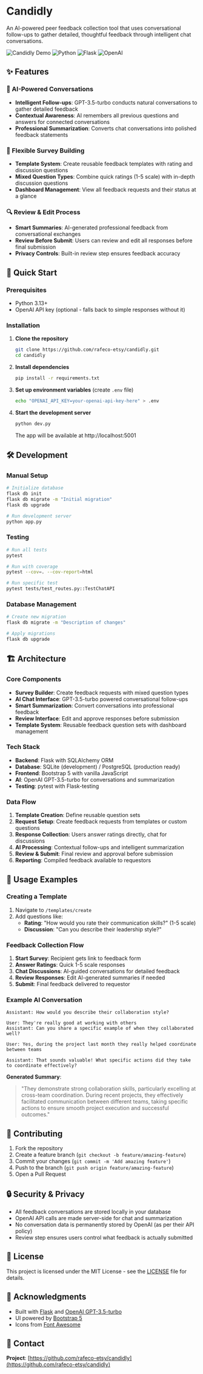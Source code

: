 # Candidly

An AI-powered peer feedback collection tool that uses conversational follow-ups to gather detailed, thoughtful feedback through intelligent chat conversations.

![Candidly Demo](https://img.shields.io/badge/Status-Active-brightgreen) ![Python](https://img.shields.io/badge/Python-3.13-blue) ![Flask](https://img.shields.io/badge/Flask-2.3.3-red) ![OpenAI](https://img.shields.io/badge/OpenAI-GPT--3.5--turbo-orange)

## ✨ Features

### 🤖 AI-Powered Conversations
- **Intelligent Follow-ups**: GPT-3.5-turbo conducts natural conversations to gather detailed feedback
- **Contextual Awareness**: AI remembers all previous questions and answers for connected conversations
- **Professional Summarization**: Converts chat conversations into polished feedback statements

### 📝 Flexible Survey Building
- **Template System**: Create reusable feedback templates with rating and discussion questions
- **Mixed Question Types**: Combine quick ratings (1-5 scale) with in-depth discussion questions
- **Dashboard Management**: View all feedback requests and their status at a glance

### 🔍 Review & Edit Process
- **Smart Summaries**: AI-generated professional feedback from conversational exchanges
- **Review Before Submit**: Users can review and edit all responses before final submission
- **Privacy Controls**: Built-in review step ensures feedback accuracy

## 🚀 Quick Start

### Prerequisites
- Python 3.13+
- OpenAI API key (optional - falls back to simple responses without it)

### Installation

1. **Clone the repository**
   ```bash
   git clone https://github.com/rafeco-etsy/candidly.git
   cd candidly
   ```

2. **Install dependencies**
   ```bash
   pip install -r requirements.txt
   ```

3. **Set up environment variables** (create `.env` file)
   ```bash
   echo "OPENAI_API_KEY=your-openai-api-key-here" > .env
   ```

4. **Start the development server**
   ```bash
   python dev.py
   ```
   
   The app will be available at http://localhost:5001

## 🛠️ Development

### Manual Setup
```bash
# Initialize database
flask db init
flask db migrate -m "Initial migration"
flask db upgrade

# Run development server
python app.py
```

### Testing
```bash
# Run all tests
pytest

# Run with coverage
pytest --cov=. --cov-report=html

# Run specific test
pytest tests/test_routes.py::TestChatAPI
```

### Database Management
```bash
# Create new migration
flask db migrate -m "Description of changes"

# Apply migrations
flask db upgrade
```

## 🏗️ Architecture

### Core Components
- **Survey Builder**: Create feedback requests with mixed question types
- **AI Chat Interface**: GPT-3.5-turbo powered conversational follow-ups
- **Smart Summarization**: Convert conversations into professional feedback
- **Review Interface**: Edit and approve responses before submission
- **Template System**: Reusable feedback question sets with dashboard management

### Tech Stack
- **Backend**: Flask with SQLAlchemy ORM
- **Database**: SQLite (development) / PostgreSQL (production ready)
- **Frontend**: Bootstrap 5 with vanilla JavaScript
- **AI**: OpenAI GPT-3.5-turbo for conversations and summarization
- **Testing**: pytest with Flask-testing

### Data Flow
1. **Template Creation**: Define reusable question sets
2. **Request Setup**: Create feedback requests from templates or custom questions
3. **Response Collection**: Users answer ratings directly, chat for discussions
4. **AI Processing**: Contextual follow-ups and intelligent summarization
5. **Review & Submit**: Final review and approval before submission
6. **Reporting**: Compiled feedback available to requestors

## 📖 Usage Examples

### Creating a Template
1. Navigate to `/templates/create`
2. Add questions like:
   - **Rating**: "How would you rate their communication skills?" (1-5 scale)
   - **Discussion**: "Can you describe their leadership style?"

### Feedback Collection Flow
1. **Start Survey**: Recipient gets link to feedback form
2. **Answer Ratings**: Quick 1-5 scale responses
3. **Chat Discussions**: AI-guided conversations for detailed feedback
4. **Review Responses**: Edit AI-generated summaries if needed
5. **Submit**: Final feedback delivered to requestor

### Example AI Conversation
```
Assistant: How would you describe their collaboration style?

User: They're really good at working with others
Assistant: Can you share a specific example of when they collaborated well?

User: Yes, during the project last month they really helped coordinate between teams

Assistant: That sounds valuable! What specific actions did they take to coordinate effectively?
```

**Generated Summary**: 
> "They demonstrate strong collaboration skills, particularly excelling at cross-team coordination. During recent projects, they effectively facilitated communication between different teams, taking specific actions to ensure smooth project execution and successful outcomes."

## 🤝 Contributing

1. Fork the repository
2. Create a feature branch (`git checkout -b feature/amazing-feature`)
3. Commit your changes (`git commit -m 'Add amazing feature'`)
4. Push to the branch (`git push origin feature/amazing-feature`)
5. Open a Pull Request

## 🔒 Security & Privacy

- All feedback conversations are stored locally in your database
- OpenAI API calls are made server-side for chat and summarization
- No conversation data is permanently stored by OpenAI (as per their API policy)
- Review step ensures users control what feedback is actually submitted

## 📄 License

This project is licensed under the MIT License - see the [LICENSE](LICENSE) file for details.

## 🙏 Acknowledgments

- Built with [Flask](https://flask.palletsprojects.com/) and [OpenAI GPT-3.5-turbo](https://openai.com/)
- UI powered by [Bootstrap 5](https://getbootstrap.com/)
- Icons from [Font Awesome](https://fontawesome.com/)

## 📧 Contact

**Project**: [https://github.com/rafeco-etsy/candidly](https://github.com/rafeco-etsy/candidly)
